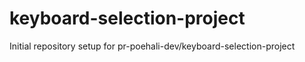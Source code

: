 # keyboard-selection-project

Initial repository setup for pr-poehali-dev/keyboard-selection-project